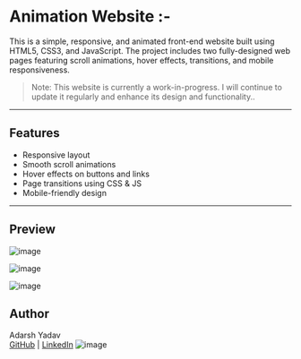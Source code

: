 # Animation Website :-

This is a simple, responsive, and animated front-end website built using HTML5, CSS3, and JavaScript. The project includes two fully-designed web pages featuring scroll animations, hover effects, transitions, and mobile responsiveness.

> Note: This website is currently a work-in-progress. I will continue to update it regularly and enhance its design and functionality..

---

## Features

- Responsive layout
- Smooth scroll animations
- Hover effects on buttons and links
- Page transitions using CSS & JS
- Mobile-friendly design

---

## Preview

![image](https://github.com/user-attachments/assets/be5916e1-c8a4-4764-b61b-7535ef24a151)

![image](https://github.com/user-attachments/assets/222505e9-d07b-435a-b7a1-99744e761445)

![image](https://github.com/user-attachments/assets/118568d5-5e89-4acc-9777-97d66dbe3118)

## Author

Adarsh Yadav  
[GitHub](https://github.com/AdarshYadav-dev) | [LinkedIn](www.linkedin.com/in/adarsh-yadav--7aa9a1276) ![image](https://github.com/user-attachments/assets/519361cc-dd4e-480c-9bd0-644f05eef890)
